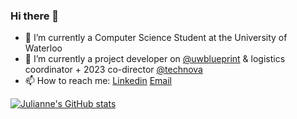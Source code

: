 ### Hi there 👋

- :school_satchel: I’m currently a Computer Science Student at the University of Waterloo
- 🌱 I’m currently a project developer on [@uwblueprint](https://uwblueprint.org/) & logistics coordinator + 2023 co-director [@technova](https://www.itstechnova.org/)
- 📫 How to reach me: [Linkedin](https://www.linkedin.com/in/julianne-jorda/) [Email](mailto:julianne.jorda@yahoo.com)

[![Julianne's GitHub stats](https://github-readme-stats-git-masterrstaa-rickstaa.vercel.app/api?username=juliannejorda&hide=issues,stars&count_private=true&show_icons=true&theme=aura_dark)](https://github.com/anuraghazra/github-readme-stats)

<!--
**juliannejorda/juliannejorda** is a ✨ _special_ ✨ repository because its `README.md` (this file) appears on your GitHub profile.

Here are some ideas to get you started:

- 🔭 I’m currently working on ...
- 🌱 I’m currently learning ...
- 👯 I’m looking to collaborate on ...
- 🤔 I’m looking for help with ...
- 💬 Ask me about ...
- 📫 How to reach me: ...
- 😄 Pronouns: ...
- ⚡ Fun fact: ...
-->
